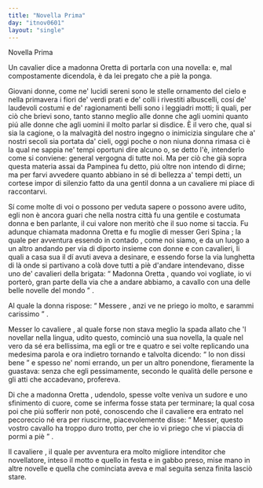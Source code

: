 ```yaml
---
title: "Novella Prima"
day: "itnov0601"
layout: "single"
---
```

<html>
 <head>
 </head>
 <body>
  <div id="nov0601" type="novella" who="filomena">
   <head>
    Novella Prima
   </head>
   <argument>
    <p>
     <milestone id="p06010001"/>
     Un
     <name persref="cavaliere-0601" type="person">
      cavalier
     </name>
     dice a
     <name persref="oretta" type="person">
      madonna Oretta
     </name>
     di portarla con una novella: e, mal compostamente dicendola, &egrave; da lei pregato che a pi&egrave; la ponga.
    </p>
   </argument>
   <div3 type="commentary" who="filomena">
    <p>
     <milestone id="p06010002"/>
     Giovani donne, come ne' lucidi sereni sono le stelle ornamento del cielo e nella primavera i fiori de' verdi prati e de' colli i rivestiti albuscelli, cos&iacute; de' laudevoli costumi e de' ragionamenti belli sono i leggiadri motti; li quali, per ci&ograve; che brievi sono, tanto stanno meglio alle donne che agli uomini quanto pi&uacute; alle donne che agli uomini il molto parlar si disdice.
     <milestone id="p06010003"/>
     &Egrave; il vero che, qual si sia la cagione, o la malvagit&agrave; del nostro ingegno o inimicizia singulare che a' nostri secoli sia portata da' cieli, oggi poche o non niuna donna rimasa ci &egrave; la qual ne sappia ne' tempi oportuni dire alcuno o, se detto l'&egrave;, intenderlo come si conviene: general vergogna di tutte noi.
     <milestone id="p06010004"/>
     Ma per ci&ograve; che gi&agrave; sopra questa materia assai da
     <name persref="pampinea" type="person">
      Pampinea
     </name>
     fu detto, pi&uacute; oltre non intendo di dirne; ma per farvi avvedere quanto abbiano in s&eacute; di bellezza a' tempi detti, un cortese impor di silenzio fatto da una
     <name persref="oretta" type="person">
      gentil donna
     </name>
     a un
     <name persref="cavaliere-0601" type="person">
      cavaliere
     </name>
     mi piace di raccontarvi.
    </p>
   </div3>
   <p>
    <milestone id="p06010005"/>
    S&iacute; come molte di voi o possono per veduta sapere o possono avere udito, egli non &egrave; ancora guari che nella
    <name placeref="firenze" type="place">
     nostra citt&agrave;
    </name>
    fu una gentile e costumata donna e ben parlante, il cui valore non merit&ograve; che il suo nome si taccia.
    <milestone id="p06010006"/>
    Fu adunque chiamata
    <name persref="oretta" type="person">
     madonna Oretta
    </name>
    e fu moglie di messer
    <name persref="gerispina" type="person">
     Geri Spina
    </name>
    ; la quale per avventura essendo in
    <name placeref="contado-0601" type="place">
     contado
    </name>
    , come noi siamo, e da un luogo a un altro andando per via di diporto insieme con donne e con cavalieri, li quali a casa sua il d&iacute; avuti aveva a desinare, e essendo forse la via lunghetta di l&agrave; onde si partivano a col&agrave; dove tutti a pi&egrave; d'andare intendevano, disse uno de' cavalieri della brigata:
    <milestone id="p06010007"/>
    <q direct="unspecified" who="cavaliere-0601">
     <name persref="oretta" type="person">
      Madonna Oretta
     </name>
     , quando voi vogliate, io vi porter&ograve;, gran parte della via che a andare abbiamo, a cavallo con una delle belle novelle del mondo
    </q>
    .
   </p>
   <p>
    <milestone id="p06010008"/>
    Al quale
    <name persref="oretta" type="person">
     la donna
    </name>
    rispose:
    <q direct="unspecified" who="oretta">
     <name persref="cavaliere-0601" type="person">
      Messere
     </name>
     , anzi ve ne priego io molto, e sarammi carissimo
    </q>
    .
   </p>
   <p>
    <milestone id="p06010009"/>
    Messer lo
    <name persref="cavaliere-0601" type="person">
     cavaliere
    </name>
    , al quale forse non stava meglio la spada allato che 'l novellar nella lingua, udito questo, cominci&ograve; una sua novella, la quale nel vero da s&eacute; era bellissima, ma egli or tre e quatro e sei volte replicando una medesima parola e ora indietro tornando e talvolta dicendo:
    <q direct="unspecified" who="cavaliere-0601">
     Io non dissi bene
    </q>
    e spesso ne' nomi errando, un per un altro ponendone, fieramente la guastava: senza che egli pessimamente, secondo le qualit&agrave; delle persone e gli atti che accadevano, profereva.
   </p>
   <p>
    <milestone id="p06010010"/>
    Di che a madonna
    <name persref="oretta" type="person">
     Oretta
    </name>
    , udendolo, spesse volte veniva un sudore e uno sfinimento di cuore, come se inferma fosse stata per terminare; la qual cosa poi che pi&uacute; sofferir non pot&eacute;, conoscendo che il
    <name persref="cavaliere-0601" type="person">
     cavaliere
    </name>
    era entrato nel pecoreccio n&eacute; era per riuscirne, piacevolemente disse:
    <milestone id="p06010011"/>
    <q direct="unspecified" who="oretta">
     Messer, questo vostro cavallo ha troppo duro trotto, per che io vi priego che vi piaccia di pormi a pi&egrave;
    </q>
    .
   </p>
   <p>
    <milestone id="p06010012"/>
    Il
    <name persref="cavaliere-0601" type="person">
     cavaliere
    </name>
    , il quale per avventura era molto migliore intenditor che novellatore, inteso il motto e quello in festa e in gabbo preso, mise mano in altre novelle e quella che cominciata aveva e mal seguita senza finita lasci&ograve; stare.
   </p>
  </div>
 </body>
</html>